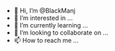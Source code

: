- 👋 Hi, I’m @BlackManj
- 👀 I’m interested in ...
- 🌱 I’m currently learning ...
- 💞️ I’m looking to collaborate on ...
- 📫 How to reach me ...

<!---
BlackManj/BlackManj is a ✨ special ✨ repository because its `README.md` (this file) appears on your GitHub profile.
You can click the Preview link to take a look at your changes.
--->
